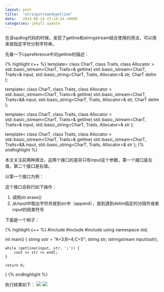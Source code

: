 ```yaml
---
layout: post
title:  "stringstream与getline"
date:   2024-06-24 23:14:34 +0800
categories: jekyll update
---
```

在读spdlog代码的时候，发现了getline和stringstream结合使用的用法，可以用来按指定字符分割字符串。

先看一下cppreference中对getline的描述：

{% highlight c++ %}
template< class CharT, class Traits, class Allocator >
std::basic_istream<CharT, Traits>&
    getline( std::basic_istream<CharT, Traits>& input,
             std::basic_string<CharT, Traits, Allocator>& str, CharT delim );

template< class CharT, class Traits, class Allocator >
std::basic_istream<CharT, Traits>&
    getline( std::basic_istream<CharT, Traits>&& input,
             std::basic_string<CharT, Traits, Allocator>& str, CharT delim );

template< class CharT, class Traits, class Allocator >
std::basic_istream<CharT, Traits>&
    getline( std::basic_istream<CharT, Traits>& input,
             std::basic_string<CharT, Traits, Allocator>& str );

template< class CharT, class Traits, class Allocator >
std::basic_istream<CharT, Traits>&
    getline( std::basic_istream<CharT, Traits>&& input,
             std::basic_string<CharT, Traits, Allocator>& str );
{% endhighlight %}

本文关注前两种用法，这两个接口的差异只有input这个参数，第一个接口是左值，第二个接口是右值。

以第一个接口为例：

这个接口会执行如下操作：
1. 调用str.erase()
2. 从input中取出字符并放到str中（append），直到遇到delim指定的分隔符或者input的结束符号

下面是一个例子：

{% highlight c++ %}
#include <iostream>
#include <sstream>
#include <string>
using namespace std;

int main()
{
    string sstr = "A=3;B=4;C=5";
    string str;
    istringstream input(sstr);

    while (getline(input, str, ';')) {
        cout << str << endl;
    }

    return 0;
}
{% endhighlight %}

执行结果如下：
![](/images/20241017/res.png)
<img src="./images/20241017/res.png">
